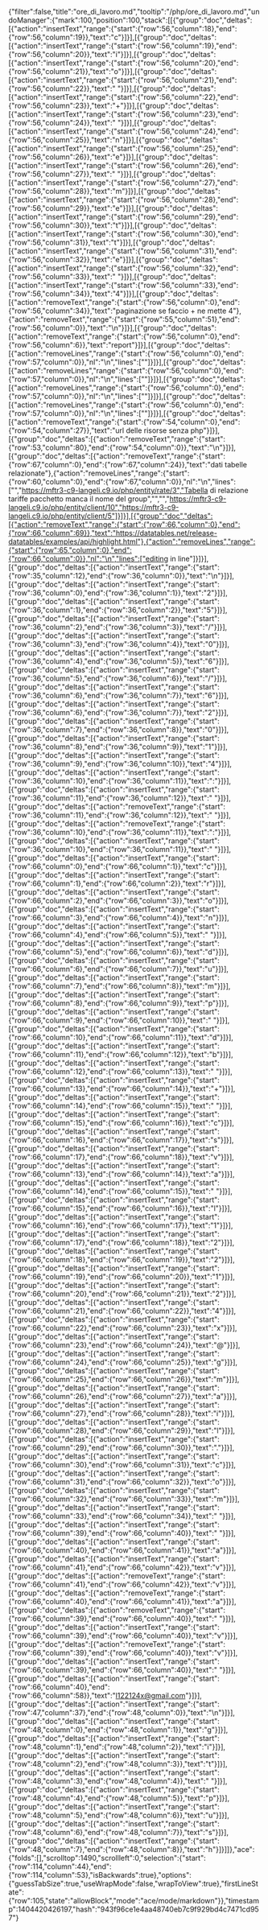 {"filter":false,"title":"ore_di_lavoro.md","tooltip":"/php/ore_di_lavoro.md","undoManager":{"mark":100,"position":100,"stack":[[{"group":"doc","deltas":[{"action":"insertText","range":{"start":{"row":56,"column":18},"end":{"row":56,"column":19}},"text":"c"}]}],[{"group":"doc","deltas":[{"action":"insertText","range":{"start":{"row":56,"column":19},"end":{"row":56,"column":20}},"text":"i"}]}],[{"group":"doc","deltas":[{"action":"insertText","range":{"start":{"row":56,"column":20},"end":{"row":56,"column":21}},"text":"o"}]}],[{"group":"doc","deltas":[{"action":"insertText","range":{"start":{"row":56,"column":21},"end":{"row":56,"column":22}},"text":" "}]}],[{"group":"doc","deltas":[{"action":"insertText","range":{"start":{"row":56,"column":22},"end":{"row":56,"column":23}},"text":"+"}]}],[{"group":"doc","deltas":[{"action":"insertText","range":{"start":{"row":56,"column":23},"end":{"row":56,"column":24}},"text":" "}]}],[{"group":"doc","deltas":[{"action":"insertText","range":{"start":{"row":56,"column":24},"end":{"row":56,"column":25}},"text":"n"}]}],[{"group":"doc","deltas":[{"action":"insertText","range":{"start":{"row":56,"column":25},"end":{"row":56,"column":26}},"text":"e"}]}],[{"group":"doc","deltas":[{"action":"insertText","range":{"start":{"row":56,"column":26},"end":{"row":56,"column":27}},"text":" "}]}],[{"group":"doc","deltas":[{"action":"insertText","range":{"start":{"row":56,"column":27},"end":{"row":56,"column":28}},"text":"m"}]}],[{"group":"doc","deltas":[{"action":"insertText","range":{"start":{"row":56,"column":28},"end":{"row":56,"column":29}},"text":"e"}]}],[{"group":"doc","deltas":[{"action":"insertText","range":{"start":{"row":56,"column":29},"end":{"row":56,"column":30}},"text":"t"}]}],[{"group":"doc","deltas":[{"action":"insertText","range":{"start":{"row":56,"column":30},"end":{"row":56,"column":31}},"text":"t"}]}],[{"group":"doc","deltas":[{"action":"insertText","range":{"start":{"row":56,"column":31},"end":{"row":56,"column":32}},"text":"e"}]}],[{"group":"doc","deltas":[{"action":"insertText","range":{"start":{"row":56,"column":32},"end":{"row":56,"column":33}},"text":" "}]}],[{"group":"doc","deltas":[{"action":"insertText","range":{"start":{"row":56,"column":33},"end":{"row":56,"column":34}},"text":"4"}]}],[{"group":"doc","deltas":[{"action":"removeText","range":{"start":{"row":56,"column":0},"end":{"row":56,"column":34}},"text":"paginazione se faccio + ne mette 4"},{"action":"removeText","range":{"start":{"row":55,"column":51},"end":{"row":56,"column":0}},"text":"\n"}]}],[{"group":"doc","deltas":[{"action":"removeText","range":{"start":{"row":56,"column":0},"end":{"row":56,"column":6}},"text":"report"}]}],[{"group":"doc","deltas":[{"action":"removeLines","range":{"start":{"row":56,"column":0},"end":{"row":57,"column":0}},"nl":"\n","lines":[""]}]}],[{"group":"doc","deltas":[{"action":"removeLines","range":{"start":{"row":56,"column":0},"end":{"row":57,"column":0}},"nl":"\n","lines":[""]}]}],[{"group":"doc","deltas":[{"action":"removeLines","range":{"start":{"row":56,"column":0},"end":{"row":57,"column":0}},"nl":"\n","lines":[""]}]}],[{"group":"doc","deltas":[{"action":"removeLines","range":{"start":{"row":56,"column":0},"end":{"row":57,"column":0}},"nl":"\n","lines":[""]}]}],[{"group":"doc","deltas":[{"action":"removeText","range":{"start":{"row":54,"column":0},"end":{"row":54,"column":27}},"text":"url delle risorse senza php"}]}],[{"group":"doc","deltas":[{"action":"removeText","range":{"start":{"row":53,"column":80},"end":{"row":54,"column":0}},"text":"\n"}]}],[{"group":"doc","deltas":[{"action":"removeText","range":{"start":{"row":67,"column":0},"end":{"row":67,"column":24}},"text":"dati tabelle relazionate"},{"action":"removeLines","range":{"start":{"row":60,"column":0},"end":{"row":67,"column":0}},"nl":"\n","lines":["","https://mftr3-c9-langeli.c9.io/php/entity/rate/3","Tabella di relazione tariffe pacchetto manca il nome del group","","","https://mftr3-c9-langeli.c9.io/php/entity/client/10","https://mftr3-c9-langeli.c9.io/php/entity/client/5"]}]}],[{"group":"doc","deltas":[{"action":"removeText","range":{"start":{"row":66,"column":0},"end":{"row":66,"column":69}},"text":"https://datatables.net/release-datatables/examples/api/highlight.html"},{"action":"removeLines","range":{"start":{"row":65,"column":0},"end":{"row":66,"column":0}},"nl":"\n","lines":["editing in line"]}]}],[{"group":"doc","deltas":[{"action":"insertText","range":{"start":{"row":35,"column":12},"end":{"row":36,"column":0}},"text":"\n"}]}],[{"group":"doc","deltas":[{"action":"insertText","range":{"start":{"row":36,"column":0},"end":{"row":36,"column":1}},"text":"2"}]}],[{"group":"doc","deltas":[{"action":"insertText","range":{"start":{"row":36,"column":1},"end":{"row":36,"column":2}},"text":"5"}]}],[{"group":"doc","deltas":[{"action":"insertText","range":{"start":{"row":36,"column":2},"end":{"row":36,"column":3}},"text":"/"}]}],[{"group":"doc","deltas":[{"action":"insertText","range":{"start":{"row":36,"column":3},"end":{"row":36,"column":4}},"text":"0"}]}],[{"group":"doc","deltas":[{"action":"insertText","range":{"start":{"row":36,"column":4},"end":{"row":36,"column":5}},"text":"6"}]}],[{"group":"doc","deltas":[{"action":"insertText","range":{"start":{"row":36,"column":5},"end":{"row":36,"column":6}},"text":"/"}]}],[{"group":"doc","deltas":[{"action":"insertText","range":{"start":{"row":36,"column":6},"end":{"row":36,"column":7}},"text":"6"}]}],[{"group":"doc","deltas":[{"action":"insertText","range":{"start":{"row":36,"column":6},"end":{"row":36,"column":7}},"text":"2"}]}],[{"group":"doc","deltas":[{"action":"insertText","range":{"start":{"row":36,"column":7},"end":{"row":36,"column":8}},"text":"0"}]}],[{"group":"doc","deltas":[{"action":"insertText","range":{"start":{"row":36,"column":8},"end":{"row":36,"column":9}},"text":"1"}]}],[{"group":"doc","deltas":[{"action":"insertText","range":{"start":{"row":36,"column":9},"end":{"row":36,"column":10}},"text":"4"}]}],[{"group":"doc","deltas":[{"action":"insertText","range":{"start":{"row":36,"column":10},"end":{"row":36,"column":11}},"text":":"}]}],[{"group":"doc","deltas":[{"action":"insertText","range":{"start":{"row":36,"column":11},"end":{"row":36,"column":12}},"text":" "}]}],[{"group":"doc","deltas":[{"action":"removeText","range":{"start":{"row":36,"column":11},"end":{"row":36,"column":12}},"text":" "}]}],[{"group":"doc","deltas":[{"action":"removeText","range":{"start":{"row":36,"column":10},"end":{"row":36,"column":11}},"text":":"}]}],[{"group":"doc","deltas":[{"action":"insertText","range":{"start":{"row":36,"column":10},"end":{"row":36,"column":11}},"text":" "}]}],[{"group":"doc","deltas":[{"action":"insertText","range":{"start":{"row":66,"column":0},"end":{"row":66,"column":1}},"text":"c"}]}],[{"group":"doc","deltas":[{"action":"insertText","range":{"start":{"row":66,"column":1},"end":{"row":66,"column":2}},"text":"r"}]}],[{"group":"doc","deltas":[{"action":"insertText","range":{"start":{"row":66,"column":2},"end":{"row":66,"column":3}},"text":"o"}]}],[{"group":"doc","deltas":[{"action":"insertText","range":{"start":{"row":66,"column":3},"end":{"row":66,"column":4}},"text":"n"}]}],[{"group":"doc","deltas":[{"action":"insertText","range":{"start":{"row":66,"column":4},"end":{"row":66,"column":5}},"text":" "}]}],[{"group":"doc","deltas":[{"action":"insertText","range":{"start":{"row":66,"column":5},"end":{"row":66,"column":6}},"text":"d"}]}],[{"group":"doc","deltas":[{"action":"insertText","range":{"start":{"row":66,"column":6},"end":{"row":66,"column":7}},"text":"u"}]}],[{"group":"doc","deltas":[{"action":"insertText","range":{"start":{"row":66,"column":7},"end":{"row":66,"column":8}},"text":"m"}]}],[{"group":"doc","deltas":[{"action":"insertText","range":{"start":{"row":66,"column":8},"end":{"row":66,"column":9}},"text":"p"}]}],[{"group":"doc","deltas":[{"action":"insertText","range":{"start":{"row":66,"column":9},"end":{"row":66,"column":10}},"text":" "}]}],[{"group":"doc","deltas":[{"action":"insertText","range":{"start":{"row":66,"column":10},"end":{"row":66,"column":11}},"text":"d"}]}],[{"group":"doc","deltas":[{"action":"insertText","range":{"start":{"row":66,"column":11},"end":{"row":66,"column":12}},"text":"b"}]}],[{"group":"doc","deltas":[{"action":"insertText","range":{"start":{"row":66,"column":12},"end":{"row":66,"column":13}},"text":" "}]}],[{"group":"doc","deltas":[{"action":"insertText","range":{"start":{"row":66,"column":13},"end":{"row":66,"column":14}},"text":"+"}]}],[{"group":"doc","deltas":[{"action":"insertText","range":{"start":{"row":66,"column":14},"end":{"row":66,"column":15}},"text":" "}]}],[{"group":"doc","deltas":[{"action":"insertText","range":{"start":{"row":66,"column":15},"end":{"row":66,"column":16}},"text":"c"}]}],[{"group":"doc","deltas":[{"action":"insertText","range":{"start":{"row":66,"column":16},"end":{"row":66,"column":17}},"text":"s"}]}],[{"group":"doc","deltas":[{"action":"insertText","range":{"start":{"row":66,"column":17},"end":{"row":66,"column":18}},"text":"v"}]}],[{"group":"doc","deltas":[{"action":"insertText","range":{"start":{"row":66,"column":13},"end":{"row":66,"column":14}},"text":"a"}]}],[{"group":"doc","deltas":[{"action":"insertText","range":{"start":{"row":66,"column":14},"end":{"row":66,"column":15}},"text":" "}]}],[{"group":"doc","deltas":[{"action":"insertText","range":{"start":{"row":66,"column":15},"end":{"row":66,"column":16}},"text":"l"}]}],[{"group":"doc","deltas":[{"action":"insertText","range":{"start":{"row":66,"column":16},"end":{"row":66,"column":17}},"text":"1"}]}],[{"group":"doc","deltas":[{"action":"insertText","range":{"start":{"row":66,"column":17},"end":{"row":66,"column":18}},"text":"2"}]}],[{"group":"doc","deltas":[{"action":"insertText","range":{"start":{"row":66,"column":18},"end":{"row":66,"column":19}},"text":"2"}]}],[{"group":"doc","deltas":[{"action":"insertText","range":{"start":{"row":66,"column":19},"end":{"row":66,"column":20}},"text":"1"}]}],[{"group":"doc","deltas":[{"action":"insertText","range":{"start":{"row":66,"column":20},"end":{"row":66,"column":21}},"text":"2"}]}],[{"group":"doc","deltas":[{"action":"insertText","range":{"start":{"row":66,"column":21},"end":{"row":66,"column":22}},"text":"4"}]}],[{"group":"doc","deltas":[{"action":"insertText","range":{"start":{"row":66,"column":22},"end":{"row":66,"column":23}},"text":"x"}]}],[{"group":"doc","deltas":[{"action":"insertText","range":{"start":{"row":66,"column":23},"end":{"row":66,"column":24}},"text":"@"}]}],[{"group":"doc","deltas":[{"action":"insertText","range":{"start":{"row":66,"column":24},"end":{"row":66,"column":25}},"text":"g"}]}],[{"group":"doc","deltas":[{"action":"insertText","range":{"start":{"row":66,"column":25},"end":{"row":66,"column":26}},"text":"m"}]}],[{"group":"doc","deltas":[{"action":"insertText","range":{"start":{"row":66,"column":26},"end":{"row":66,"column":27}},"text":"a"}]}],[{"group":"doc","deltas":[{"action":"insertText","range":{"start":{"row":66,"column":27},"end":{"row":66,"column":28}},"text":"i"}]}],[{"group":"doc","deltas":[{"action":"insertText","range":{"start":{"row":66,"column":28},"end":{"row":66,"column":29}},"text":"l"}]}],[{"group":"doc","deltas":[{"action":"insertText","range":{"start":{"row":66,"column":29},"end":{"row":66,"column":30}},"text":"."}]}],[{"group":"doc","deltas":[{"action":"insertText","range":{"start":{"row":66,"column":30},"end":{"row":66,"column":31}},"text":"c"}]}],[{"group":"doc","deltas":[{"action":"insertText","range":{"start":{"row":66,"column":31},"end":{"row":66,"column":32}},"text":"o"}]}],[{"group":"doc","deltas":[{"action":"insertText","range":{"start":{"row":66,"column":32},"end":{"row":66,"column":33}},"text":"m"}]}],[{"group":"doc","deltas":[{"action":"insertText","range":{"start":{"row":66,"column":33},"end":{"row":66,"column":34}},"text":" "}]}],[{"group":"doc","deltas":[{"action":"insertText","range":{"start":{"row":66,"column":39},"end":{"row":66,"column":40}},"text":" "}]}],[{"group":"doc","deltas":[{"action":"insertText","range":{"start":{"row":66,"column":40},"end":{"row":66,"column":41}},"text":"a"}]}],[{"group":"doc","deltas":[{"action":"insertText","range":{"start":{"row":66,"column":41},"end":{"row":66,"column":42}},"text":"v"}]}],[{"group":"doc","deltas":[{"action":"removeText","range":{"start":{"row":66,"column":41},"end":{"row":66,"column":42}},"text":"v"}]}],[{"group":"doc","deltas":[{"action":"removeText","range":{"start":{"row":66,"column":40},"end":{"row":66,"column":41}},"text":"a"}]}],[{"group":"doc","deltas":[{"action":"removeText","range":{"start":{"row":66,"column":39},"end":{"row":66,"column":40}},"text":" "}]}],[{"group":"doc","deltas":[{"action":"insertText","range":{"start":{"row":66,"column":39},"end":{"row":66,"column":40}},"text":"v"}]}],[{"group":"doc","deltas":[{"action":"removeText","range":{"start":{"row":66,"column":39},"end":{"row":66,"column":40}},"text":"v"}]}],[{"group":"doc","deltas":[{"action":"insertText","range":{"start":{"row":66,"column":39},"end":{"row":66,"column":40}},"text":" "}]}],[{"group":"doc","deltas":[{"action":"insertText","range":{"start":{"row":66,"column":40},"end":{"row":66,"column":58}},"text":"l122124x@gmail.com"}]}],[{"group":"doc","deltas":[{"action":"insertText","range":{"start":{"row":47,"column":37},"end":{"row":48,"column":0}},"text":"\n"}]}],[{"group":"doc","deltas":[{"action":"insertText","range":{"start":{"row":48,"column":0},"end":{"row":48,"column":1}},"text":"g"}]}],[{"group":"doc","deltas":[{"action":"insertText","range":{"start":{"row":48,"column":1},"end":{"row":48,"column":2}},"text":"i"}]}],[{"group":"doc","deltas":[{"action":"insertText","range":{"start":{"row":48,"column":2},"end":{"row":48,"column":3}},"text":"t"}]}],[{"group":"doc","deltas":[{"action":"insertText","range":{"start":{"row":48,"column":3},"end":{"row":48,"column":4}},"text":" "}]}],[{"group":"doc","deltas":[{"action":"insertText","range":{"start":{"row":48,"column":4},"end":{"row":48,"column":5}},"text":"p"}]}],[{"group":"doc","deltas":[{"action":"insertText","range":{"start":{"row":48,"column":5},"end":{"row":48,"column":6}},"text":"u"}]}],[{"group":"doc","deltas":[{"action":"insertText","range":{"start":{"row":48,"column":6},"end":{"row":48,"column":7}},"text":"s"}]}],[{"group":"doc","deltas":[{"action":"insertText","range":{"start":{"row":48,"column":7},"end":{"row":48,"column":8}},"text":"h"}]}]]},"ace":{"folds":[],"scrolltop":1490,"scrollleft":0,"selection":{"start":{"row":114,"column":44},"end":{"row":114,"column":53},"isBackwards":true},"options":{"guessTabSize":true,"useWrapMode":false,"wrapToView":true},"firstLineState":{"row":105,"state":"allowBlock","mode":"ace/mode/markdown"}},"timestamp":1404420426197,"hash":"943f96ce1e4aa48740eb7c9f929bd4c7471cd957"}